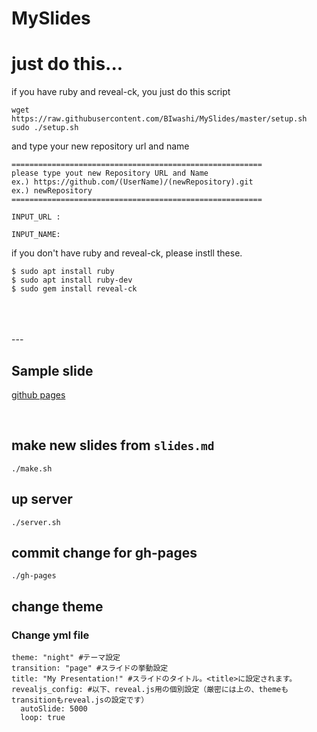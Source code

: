 # MySlides


# just do this...

if you have ruby and reveal-ck, you just do this script

```
wget https://raw.githubusercontent.com/BIwashi/MySlides/master/setup.sh
sudo ./setup.sh
```
and type your new repository url and name

```
========================================================
please type yout new Repository URL and Name
ex.) https://github.com/(UserName)/(newRepository).git
ex.) newRepository
========================================================

INPUT_URL : 

INPUT_NAME:

```


if you don't have ruby and reveal-ck, please instll these.

```
$ sudo apt install ruby
$ sudo apt install ruby-dev
$ sudo gem install reveal-ck

```
<br >
<br >
<br >
---

## Sample slide

[github pages](https://biwashi.github.io/MySlides)



<br >

## make new slides from `slides.md`

```
./make.sh
```

## up server

```
./server.sh
```

## commit change for gh-pages

```
./gh-pages
```

## change theme

### Change yml file

```
theme: "night" #テーマ設定
transition: "page" #スライドの挙動設定
title: "My Presentation!" #スライドのタイトル。<title>に設定されます。
revealjs_config: #以下、reveal.js用の個別設定（厳密には上の、themeもtransitionもreveal.jsの設定です）
  autoSlide: 5000
  loop: true
```


